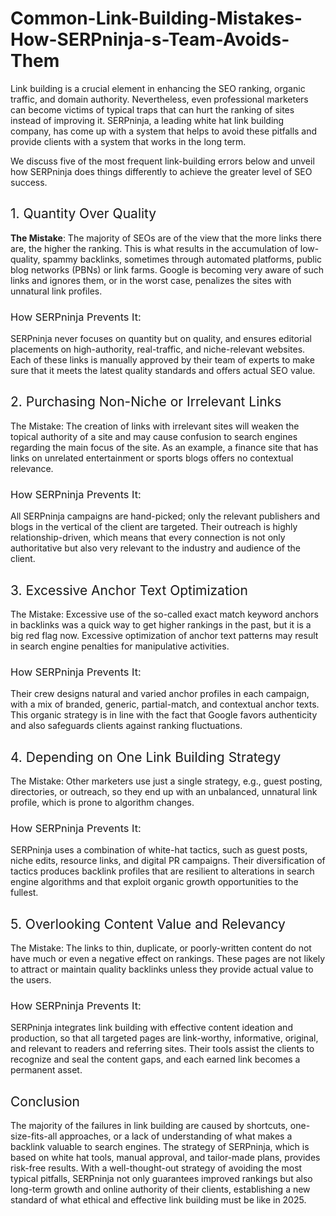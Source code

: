# Common-Link-Building-Mistakes-How-SERPninja-s-Team-Avoids-Them

<span style="font-weight: 400;">Link building is a crucial element in enhancing the SEO ranking, organic traffic, and domain authority. Nevertheless, even professional marketers can become victims of typical traps that can hurt the ranking of sites instead of improving it. SERPninja, a leading white hat link building company, has come up with a system that helps to avoid these pitfalls and provide clients with a system that works in the long term.</span>
<p><span style="font-weight: 400;">We discuss five of the most frequent link-building errors below and unveil how SERPninja does things differently to achieve the greater level of SEO success.</span></p>
<h2><span style="font-weight: 400;">1. Quantity Over Quality</span></h2>
<p><strong>The Mistake</strong><span style="font-weight: 400;">: The majority of SEOs are of the view that the more links there are, the higher the ranking. This is what results in the accumulation of low-quality, spammy backlinks, sometimes through automated platforms, public blog networks (PBNs) or link farms. Google is becoming very aware of such links and ignores them, or in the worst case, penalizes the sites with unnatural link profiles.</span></p>
<h3><span style="font-weight: 400;">How SERPninja Prevents It:</span></h3>
<p><span style="font-weight: 400;">SERPninja never focuses on quantity but on quality, and ensures editorial placements on high-authority, real-traffic, and niche-relevant websites. Each of these links is manually approved by their team of experts to make sure that it meets the latest quality standards and offers actual SEO value.</span></p>
<h2><span style="font-weight: 400;">2. Purchasing Non-Niche or Irrelevant Links</span></h2>
<p><span style="font-weight: 400;">The Mistake: The creation of links with irrelevant sites will weaken the topical authority of a site and may cause confusion to search engines regarding the main focus of the site. As an example, a finance site that has links on unrelated entertainment or sports blogs offers no contextual relevance.</span></p>
<h3><span style="font-weight: 400;">How SERPninja Prevents It:</span></h3>
<p><span style="font-weight: 400;">All SERPninja campaigns are hand-picked; only the relevant publishers and blogs in the vertical of the client are targeted. Their outreach is highly relationship-driven, which means that every connection is not only authoritative but also very relevant to the industry and audience of the client.</span></p>
<h2><span style="font-weight: 400;">3. Excessive Anchor Text Optimization</span></h2>
<p><span style="font-weight: 400;">The Mistake: Excessive use of the so-called exact match keyword anchors in backlinks was a quick way to get higher rankings in the past, but it is a big red flag now. Excessive optimization of anchor text patterns may result in search engine penalties for manipulative activities.</span></p>
<h3><span style="font-weight: 400;">How SERPninja Prevents It:</span></h3>
<p><span style="font-weight: 400;">Their crew designs natural and varied anchor profiles in each campaign, with a mix of branded, generic, partial-match, and contextual anchor texts. This organic strategy is in line with the fact that Google favors authenticity and also safeguards clients against ranking fluctuations.</span></p>
<h2><span style="font-weight: 400;">4. Depending on One Link Building Strategy</span></h2>
<p><span style="font-weight: 400;">The Mistake: Other marketers use just a single strategy, e.g., guest posting, directories, or outreach, so they end up with an unbalanced, unnatural link profile, which is prone to algorithm changes.</span></p>
<h3><span style="font-weight: 400;">How SERPninja Prevents It:</span></h3>
<p><span style="font-weight: 400;">SERPninja uses a combination of white-hat tactics, such as guest posts, niche edits, resource links, and digital PR campaigns. Their diversification of tactics produces backlink profiles that are resilient to alterations in search engine algorithms and that exploit organic growth opportunities to the fullest.</span></p>
<h2><span style="font-weight: 400;">5. Overlooking Content Value and Relevancy</span></h2>
<p><span style="font-weight: 400;">The Mistake: The links to thin, duplicate, or poorly-written content do not have much or even a negative effect on rankings. These pages are not likely to attract or maintain quality backlinks unless they provide actual value to the users.</span></p>
<h3><span style="font-weight: 400;">How SERPninja Prevents It:</span></h3>
<p><span style="font-weight: 400;">SERPninja integrates link building with effective content ideation and production, so that all targeted pages are link-worthy, informative, original, and relevant to readers and referring sites. Their tools assist the clients to recognize and seal the content gaps, and each earned link becomes a permanent asset.</span></p>
<h2><span style="font-weight: 400;">Conclusion</span></h2>
<p><span style="font-weight: 400;">The majority of the failures in link building are caused by shortcuts, one-size-fits-all approaches, or a lack of understanding of what makes a backlink valuable to search engines. The strategy of SERPninja, which is based on white hat tools, manual approval, and tailor-made plans, provides risk-free results. With a well-thought-out strategy of avoiding the most typical pitfalls, SERPninja not only guarantees improved rankings but also long-term growth and online authority of their clients, establishing a new standard of what ethical and effective link building must be like in 2025.</span></p>
